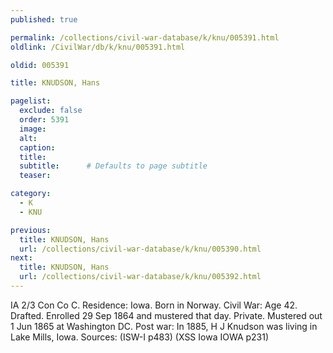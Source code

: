```yaml
---
published: true

permalink: /collections/civil-war-database/k/knu/005391.html
oldlink: /CivilWar/db/k/knu/005391.html

oldid: 005391

title: KNUDSON, Hans

pagelist:
  exclude: false
  order: 5391
  image: 
  alt:
  caption:
  title:
  subtitle:      # Defaults to page subtitle
  teaser:

category: 
  - K 
  - KNU

previous:
  title: KNUDSON, Hans
  url: /collections/civil-war-database/k/knu/005390.html  
next:
  title: KNUDSON, Hans
  url: /collections/civil-war-database/k/knu/005392.html   
---
```

IA 2/3 Con Co C. Residence: Iowa. Born in Norway. Civil War: Age 42. Drafted. Enrolled 29 Sep 1864 and mustered that day. Private. Mustered out 1 Jun 1865 at Washington DC. Post war: In 1885, H J Knudson was living in Lake Mills, Iowa. Sources: (ISW-I p483) (XSS Iowa IOWA p231)